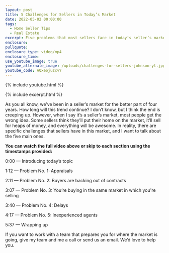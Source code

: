 ```yaml
---
layout: post
title: 5 Challenges for Sellers in Today’s Market
date: 2022-05-02 00:00:00
tags:
  - Home Seller Tips
  - Real Estate
excerpt: Five problems that most sellers face in today’s seller’s market.
enclosure:
pullquote:
enclosure_type: video/mp4
enclosure_time:
use_youtube_image: true
youtube_alternate_image: /uploads/challenges-for-sellers-johnson-yt.jpg
youtube_code: AQxeojuzcvY
---
```

{% include youtube.html %}

{% include excerpt.html %}

As you all know, we’ve been in a seller’s market for the better part of four years. How long will this trend continue? I don’t know, but I think the end is creeping up. However, when I say it’s a seller’s market, most people get the wrong idea. Some sellers think they’ll put their home on the market, it’ll sell for heaps of money, and everything will be awesome. In reality, there are specific challenges that sellers have in this market, and I want to talk about the five main ones.

**You can watch the full video above or skip to each section using the timestamps provided:**

0:00 — Introducing today’s topic

1:12 — Problem No. 1: Appraisals

2:11 — Problem No. 2: Buyers are backing out of contracts

3:07 — Problem No. 3: You’re buying in the same market in which you're selling

3:40 — Problem No. 4: Delays

4:17 — Problem No. 5: Inexperienced agents

5:37 — Wrapping up

If you want to work with a team that prepares you for where the market is going, give my team and me a call or send us an email. We’d love to help you.
